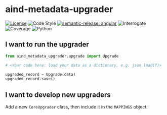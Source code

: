 # aind-metadata-upgrader

[![License](https://img.shields.io/badge/license-MIT-brightgreen)](LICENSE)
![Code Style](https://img.shields.io/badge/code%20style-black-black)
[![semantic-release: angular](https://img.shields.io/badge/semantic--release-angular-e10079?logo=semantic-release)](https://github.com/semantic-release/semantic-release)
![Interrogate](https://img.shields.io/badge/interrogate-100.0%25-brightgreen)
![Coverage](https://img.shields.io/badge/coverage-100%25-brightgreen?logo=codecov)
![Python](https://img.shields.io/badge/python->=3.7-blue?logo=python)

## I want to run the upgrader

```python
from aind_metadata_upgrader.upgrade import Upgrade

# <Your code here: load your data as a dictionary, e.g. json.load(f)>

upgraded_record = Upgrade(data)
upgraded_record.save()
```

## I want to develop new upgraders

Add a new `CoreUpgrader` class, then include it in the `MAPPINGS` object.